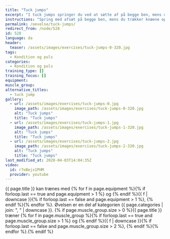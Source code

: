 ```yaml
---
title: "Tuck jumps"
excerpt: "I tuck jumps springer du ved at sætte af på begge ben, mens du trækker knæene op mod brystkassen, og markerer at du griber fat om knæene."
instructions: "Spring med afsæt på begge ben, mens du trækker knæene op mod brystkassen, og markerer at du griber fat om knæene."
permalink: /oevelse/tuck-jumps/
redirect_from: /node/528
id: 528
language: da
header:
  teaser: /assets/images/exercises/tuck-jumps-0-320.jpg
tags:
  - Kondition og puls
categories:
  - Kondition og puls
training_type: []
training_focus: []
equipment:
muscle_group:
alternative_titles:
  - tuck jump
gallery:
  - url: /assets/images/exercises/tuck-jumps-0.jpg
    image_path: /assets/images/exercises/tuck-jumps-0-320.jpg
    alt: "Tuck jumps"
    title: "Tuck jumps"
  - url: /assets/images/exercises/tuck-jumps-1.jpg
    image_path: /assets/images/exercises/tuck-jumps-1-320.jpg
    alt: "Tuck jumps"
    title: "Tuck jumps"
  - url: /assets/images/exercises/tuck-jumps-2.jpg
    image_path: /assets/images/exercises/tuck-jumps-2-320.jpg
    alt: "Tuck jumps"
    title: "Tuck jumps"
last_modified_at: 2020-04-03T14:04:35Z
video:
  id: r7oBejx1PHM
  provider: youtube
---
```

{{ page.title }} kan trænes med {% for f in page.equipment %}{% if forloop.last == true and page.equipment > 1 %} og {% endif %}{{ f | downcase  }}{% if forloop.last == false and page.equipment > 1 %}, {% endif %}{% endfor %}. Øvelsen er en del af kategorien {{ page.categories | join: ", " | downcase }}. {% if page.muscle_group.size > 0 %}{{ page.title }} træner {% for f in page.muscle_group %}{% if forloop.last == true and page.muscle_group.size > 1 %} og {% endif %}{{ f | downcase }}{% if forloop.last == false and page.muscle_group.size > 2 %}, {% endif %}{% endfor %}.{% endif %}
